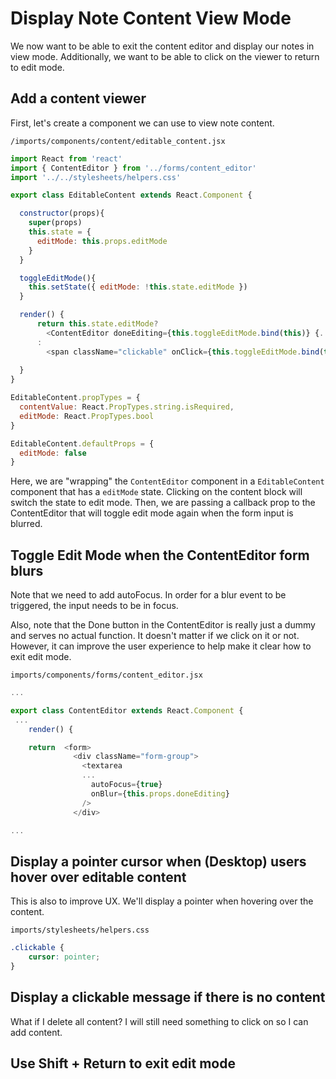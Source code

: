 # Display Note Content View Mode

We now want to be able to exit the content editor and display our notes in view mode.  Additionally, we want to be able to click on the viewer to return to edit mode.

## Add a content viewer
First, let's create a component we can use to view note content.

``` /imports/components/content/editable_content.jsx ```

```js
import React from 'react'
import { ContentEditor } from '../forms/content_editor'
import '../../stylesheets/helpers.css'

export class EditableContent extends React.Component {

  constructor(props){
    super(props)
    this.state = {
      editMode: this.props.editMode
    }
  }

  toggleEditMode(){
    this.setState({ editMode: !this.state.editMode })
  }

  render() {
      return this.state.editMode?
        <ContentEditor doneEditing={this.toggleEditMode.bind(this)} {...this.props}  />
      :
        <span className="clickable" onClick={this.toggleEditMode.bind(this)}>{this.props.contentValue}</span>
        
  }
}

EditableContent.propTypes = { 
  contentValue: React.PropTypes.string.isRequired,
  editMode: React.PropTypes.bool
}

EditableContent.defaultProps = {
  editMode: false
}
```

Here, we are "wrapping" the ``` ContentEditor ``` component in a ``` EditableContent ``` component that has a  ```editMode``` state.  Clicking on the content block will switch the state to edit mode.  Then, we are passing a callback prop to the ContentEditor that will toggle edit mode again when the form input is blurred.

## Toggle Edit Mode when the ContentEditor form blurs

Note that we need to add autoFocus. In order for a blur event to be triggered, the input needs to be in focus.

Also, note that the Done button in the ContentEditor is really just a dummy and serves no actual function.  It doesn't matter if we click on it or not.  However, it can improve the user experience to help make it clear how to exit edit mode.

``` imports/components/forms/content_editor.jsx ```

```js
...

export class ContentEditor extends React.Component {
 ...
	render() {

    return  <form>
              <div className="form-group">
                <textarea
                ...
                  autoFocus={true}
                  onBlur={this.props.doneEditing}
                />
              </div>

...
```

## Display a pointer cursor when (Desktop) users hover over editable content
This is also to improve UX.  We'll display a pointer when hovering over the content.

``` imports/stylesheets/helpers.css ```

```css
.clickable {
	cursor: pointer;
}
```

## Display a clickable message if there is no content

What if I delete all content?  I will still need something to click on so I can add content.


## Use Shift + Return to exit edit mode



